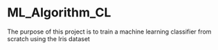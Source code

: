 # ML_Algorithm_CL
The purpose of this project is to train a machine learning classifier from scratch using the Iris dataset


